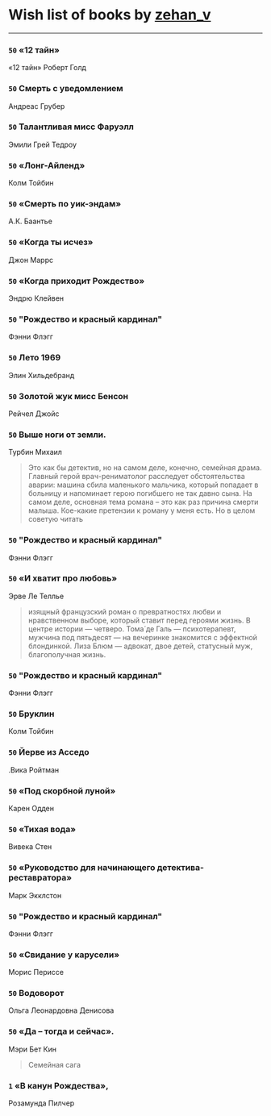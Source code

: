 # Wish list of books by [zehan_v](http://vk.com/id174598622)
---

### `50` «12 тайн»
«12 тайн» Роберт Голд

### `50` Смерть с уведомлением
Андреас Грубер

### `50` Талантливая мисс Фаруэлл
Эмили Грей Тедроу

### `50` «Лонг-Айленд»
Колм Тойбин

### `50` «Смерть по уик-эндам»
А.К. Баантье

### `50` «Когда ты исчез»
Джон Маррс

### `50` «Когда приходит Рождество»
Эндрю Клейвен

### `50` "Рождество и красный кардинал"
Фэнни Флэгг

### `50` Лето 1969
Элин Хильдебранд

### `50` Золотой жук мисс Бенсон
Рейчел Джойс

### `50` Выше ноги от земли.
Турбин Михаил
> Это как бы детектив, но на самом деле, конечно, семейная драма. Главный герой врач-рениматолог расследует обстоятельства аварии: машина сбила маленького мальчика, который попадает в больницу и напоминает герою погибшего не так давно сына. На самом деле, основная тема романа – это как раз причина смерти малыша. Кое-какие претензии к роману у меня есть. Но в целом советую читать

### `50` "Рождество и красный кардинал"
Фэнни Флэгг

### `50` «И хватит про любовь»
Эрве Ле Теллье
> изящный французский роман о превратностях любви и нравственном выборе, который ставит перед героями жизнь. В центре истории — четверо. Тома́ де Галь — психотерапевт, мужчина под пятьдесят — на вечеринке знакомится с эффектной блондинкой. Лиза Блюм — адвокат, двое детей, статусный муж, благополучная жизнь.

### `50` "Рождество и красный кардинал"
Фэнни Флэгг

### `50` Бруклин
Колм Тойбин

### `50` Йерве из Асседо
.Вика Ройтман

### `50` «Под скорбной луной»
Карен Одден

### `50` «Тихая вода»
Вивека Стен

### `50` «Руководство для начинающего детектива-реставратора»
Марк Экклстон

### `50` "Рождество и красный кардинал"
Фэнни Флэгг

### `50` «Свидание у карусели»
Морис Периссе

### `50` Водоворот
Ольга Леонардовна Денисова

### `50` «Да – тогда и сейчас».
Мэри Бет Кин
> Семейная сага

### `1` «В канун Рождества»,
Розамунда Пилчер

